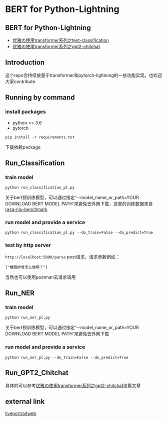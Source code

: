 # BERT for Python-Lightning
## BERT for Python-Lightning
- [优雅の使用transformer系列之text-classification](https://www.jianshu.com/p/37346c8873bb)
- [优雅の使用transformer系列之gpt2-chitchat](https://www.jianshu.com/p/2b82105acb90)

## Introduction
这个repo会持续放基于transformer和pytorch-lightning的一些功能实现，也欢迎大家contribute.

## Running by command
### install packages
 - python >= 3.6
 - pytorch
```
pip install -r requirements.txt
```
下载依赖package

## Run_Classification
### train model
```
python run_classification_pl.py
```
关于bert预训练模型，可以通过指定'--model_name_or_path=YOUR DOWNLOAD BERT MODEL PATH'来避免去外网下载，这里的训练数据来自[rasa-nlu-benchmark](https://github.com/nghuyong/rasa-nlu-benchmark)

### run model and provide a service
```
python run_classification_pl.py --do_train=False --do_predict=True
```

### test by http server
`http://localhost:5000/parse` post请求，请求参数例如：
```
["糖醋排骨怎么做啊？"]
```
当然也可以使用postman去请求调用

## Run_NER
### train model
```
python run_ner_pl.py
```
关于bert预训练模型，可以通过指定'--model_name_or_path=YOUR DOWNLOAD BERT MODEL PATH'来避免去外网下载

### run model and provide a service
```
python run_ner_pl.py --do_train=False --do_predict=True
```

## Run_GPT2_Chitchat
具体的可以参考[优雅の使用transformer系列之gpt2-chitchat](https://www.jianshu.com/p/2b82105acb90)这篇文章

## external link
[liveportraitweb](https://www.liveportraitweb.com/)
